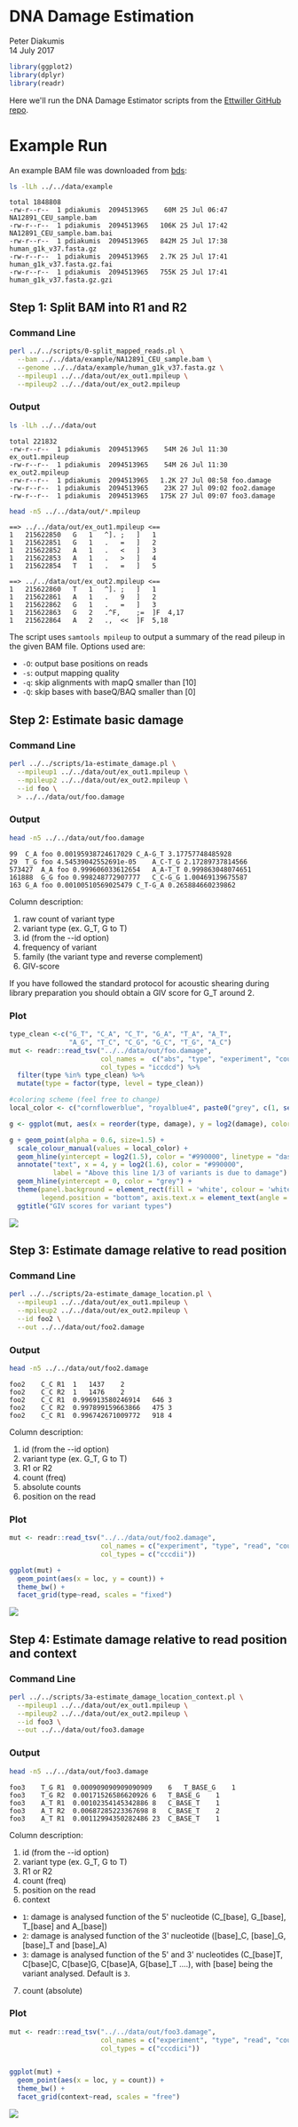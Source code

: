# DNA Damage Estimation
Peter Diakumis  
14 July 2017  



```r
library(ggplot2)
library(dplyr)
library(readr)
```

Here we'll run the DNA Damage Estimator scripts from the
[Ettwiller GitHub repo](https://github.com/Ettwiller/Damage-estimator).

# Example Run
An example BAM file was downloaded from
[bds](https://github.com/vsbuffalo/bds-files/tree/master/chapter-11-alignment):


```bash
ls -lLh ../../data/example
```

```
total 1848808
-rw-r--r--  1 pdiakumis  2094513965    60M 25 Jul 06:47 NA12891_CEU_sample.bam
-rw-r--r--  1 pdiakumis  2094513965   106K 25 Jul 17:42 NA12891_CEU_sample.bam.bai
-rw-r--r--  1 pdiakumis  2094513965   842M 25 Jul 17:38 human_g1k_v37.fasta.gz
-rw-r--r--  1 pdiakumis  2094513965   2.7K 25 Jul 17:41 human_g1k_v37.fasta.gz.fai
-rw-r--r--  1 pdiakumis  2094513965   755K 25 Jul 17:41 human_g1k_v37.fasta.gz.gzi
```

## Step 1: Split BAM into R1 and R2

### Command Line


```bash
perl ../../scripts/0-split_mapped_reads.pl \
  --bam ../../data/example/NA12891_CEU_sample.bam \
  --genome ../../data/example/human_g1k_v37.fasta.gz \
  --mpileup1 ../../data/out/ex_out1.mpileup \
  --mpileup2 ../../data/out/ex_out2.mpileup
```

### Output


```bash
ls -lLh ../../data/out
```

```
total 221832
-rw-r--r--  1 pdiakumis  2094513965    54M 26 Jul 11:30 ex_out1.mpileup
-rw-r--r--  1 pdiakumis  2094513965    54M 26 Jul 11:30 ex_out2.mpileup
-rw-r--r--  1 pdiakumis  2094513965   1.2K 27 Jul 08:58 foo.damage
-rw-r--r--  1 pdiakumis  2094513965    23K 27 Jul 09:02 foo2.damage
-rw-r--r--  1 pdiakumis  2094513965   175K 27 Jul 09:07 foo3.damage
```


```bash
head -n5 ../../data/out/*.mpileup
```

```
==> ../../data/out/ex_out1.mpileup <==
1	215622850	G	1	^].	;	]	1
1	215622851	G	1	.	=	]	2
1	215622852	A	1	.	<	]	3
1	215622853	A	1	.	>	]	4
1	215622854	T	1	.	=	]	5

==> ../../data/out/ex_out2.mpileup <==
1	215622860	T	1	^].	;	]	1
1	215622861	A	1	.	9	]	2
1	215622862	G	1	.	=	]	3
1	215622863	G	2	.^F,	;=	]F	4,17
1	215622864	A	2	.,	<<	]F	5,18
```

The script uses `samtools mpileup` to output a summary of the read pileup in the
given BAM file. Options used are:

* `-O`: output base positions on reads 
* `-s`: output mapping quality
* `-q`: skip alignments with mapQ smaller than [10]
* `-Q`: skip bases with baseQ/BAQ smaller than [0]


## Step 2: Estimate basic damage

### Command Line

```bash
perl ../../scripts/1a-estimate_damage.pl \
  --mpileup1 ../../data/out/ex_out1.mpileup \
  --mpileup2 ../../data/out/ex_out2.mpileup \
  --id foo \
  > ../../data/out/foo.damage
```

### Output


```bash
head -n5 ../../data/out/foo.damage
```

```
99	C_A	foo	0.00195938724617029	C_A-G_T	3.17757748485928
29	T_G	foo	4.54539042552691e-05	A_C-T_G	2.17289737814566
573427	A_A	foo	0.999606033612654	A_A-T_T	0.999863048074651
161888	G_G	foo	0.998248772907777	C_C-G_G	1.00469139675587
163	G_A	foo	0.00100510569025479	C_T-G_A	0.265884660239862
```

Column description:

1. raw count of variant type
2. variant type (ex. G_T, G to T)
3. id (from the --id option)
4. frequency of variant
5. family (the variant type and reverse complement)
6. GIV-score

If you have followed the standard protocol for acoustic shearing during library preparation you should obtain a GIV score for G_T around 2.

### Plot


```r
type_clean <-c("G_T", "C_A", "C_T", "G_A", "T_A", "A_T",
               "A_G", "T_C", "C_G", "G_C", "T_G", "A_C")
mut <- readr::read_tsv("../../data/out/foo.damage",
                       col_names =  c("abs", "type", "experiment", "count", "family", "damage"),
                       col_types = "iccdcd") %>%
  filter(type %in% type_clean) %>%
  mutate(type = factor(type, level = type_clean))

#coloring scheme (feel free to change)
local_color <- c("cornflowerblue", "royalblue4", paste0("grey", c(1, seq(10, 100, 10))))

g <- ggplot(mut, aes(x = reorder(type, damage), y = log2(damage), color = experiment))

g + geom_point(alpha = 0.6, size=1.5) +
  scale_colour_manual(values = local_color) +
  geom_hline(yintercept = log2(1.5), color = "#990000", linetype = "dashed") +
  annotate("text", x = 4, y = log2(1.6), color = "#990000",
           label = "Above this line 1/3 of variants is due to damage") +
  geom_hline(yintercept = 0, color = "grey") +
  theme(panel.background = element_rect(fill = 'white', colour = 'white'),
        legend.position = "bottom", axis.text.x = element_text(angle = 90, hjust = 1, size=11)) +
  ggtitle("GIV scores for variant types")
```

![](report_files/figure-html/example_plot1-1.png)<!-- -->


## Step 3: Estimate damage relative to read position

### Command Line

```bash
perl ../../scripts/2a-estimate_damage_location.pl \
  --mpileup1 ../../data/out/ex_out1.mpileup \
  --mpileup2 ../../data/out/ex_out2.mpileup \
  --id foo2 \
  --out ../../data/out/foo2.damage
```

### Output


```bash
head -n5 ../../data/out/foo2.damage
```

```
foo2	C_C	R1	1	1437	2
foo2	C_C	R2	1	1476	2
foo2	C_C	R1	0.996913580246914	646	3
foo2	C_C	R2	0.997899159663866	475	3
foo2	C_C	R1	0.996742671009772	918	4
```

Column description:

1. id (from the --id option)
2. variant type (ex. G_T, G to T)
3. R1 or R2
4. count (freq)
5. absolute counts
6. position on the read

### Plot


```r
mut <- readr::read_tsv("../../data/out/foo2.damage",
                       col_names = c("experiment", "type", "read", "count", "abs", "loc"),
                       col_types = c("cccdii"))

ggplot(mut) +
  geom_point(aes(x = loc, y = count)) +
  theme_bw() +
  facet_grid(type~read, scales = "fixed")
```

![](report_files/figure-html/example_plot2-1.png)<!-- -->

## Step 4: Estimate damage relative to read position and context

### Command Line

```bash
perl ../../scripts/3a-estimate_damage_location_context.pl \
  --mpileup1 ../../data/out/ex_out1.mpileup \
  --mpileup2 ../../data/out/ex_out2.mpileup \
  --id foo3 \
  --out ../../data/out/foo3.damage
```

### Output


```bash
head -n5 ../../data/out/foo3.damage
```

```
foo3	T_G	R1	0.000909090909090909	6	T_BASE_G	1
foo3	T_G	R2	0.00171526586620926	6	T_BASE_G	1
foo3	A_T	R1	0.00102354145342886	8	C_BASE_T	1
foo3	A_T	R2	0.00687285223367698	8	C_BASE_T	2
foo3	A_T	R1	0.00112994350282486	23	C_BASE_T	1
```

Column description:

1. id (from the --id option)
2. variant type (ex. G_T, G to T)
3. R1 or R2
4. count (freq)
5. position on the read
6. context
  * `1`: damage is analysed function of the 5' nucleotide (C_[base], G_[base], T_[base] and A_[base])
  * `2`: damage is analysed function of the 3' nucleotide ([base]_C, [base]_G, [base]_T and [base]_A)
  * `3`: damage is analysed function of the 5' and 3' nucleotides (C_[base]T, C[base]C, C[base]G,
    C[base]A, G[base]_T ....), with [base] being the variant analysed. Default is `3`.
7. count (absolute)

### Plot


```r
mut <- readr::read_tsv("../../data/out/foo3.damage",
                       col_names = c("experiment", "type", "read", "count", "loc", "context", "abs"),
                       col_types = c("cccdici"))


ggplot(mut) +
  geom_point(aes(x = loc, y = count)) +
  theme_bw() +
  facet_grid(context~read, scales = "free")
```

![](report_files/figure-html/example_plot3-1.png)<!-- -->

